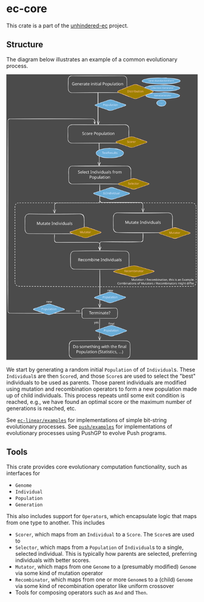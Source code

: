 # ec-core

This crate is a part of the [unhindered-ec](https://unhindered.ec) project.

## Structure

The diagram below illustrates an example of a common evolutionary
process.

![Diagram of basic evolutionary computation process](../../images/Evolutionary_computation_flowchart.excalidraw.svg)

We start by generating a random initial `Population` of
of `Individual`s. These `Individual`s are then `Score`d, and those
`Score`s are used to select the "best" individuals to be used as
parents. Those parent individuals are modified using mutation and
recombination operators to form a new population made up of child individuals.
This process repeats until some exit condition is reached, e.g., we have
found an optimal score or the maximum number of generations is reached, etc.

See [`ec-linear/examples`](../ec-linear/examples/) for implementations of
simple bit-string evolutionary processes. See [`push/examples`](../push/examples/)
for implementations of evolutionary processes using PushGP to evolve Push
programs.

## Tools

This crate provides core evolutionary computation functionality, such as interfaces for

- `Genome`
- `Individual`
- `Population`
- `Generation`

This also includes support for `Operator`s, which encapsulate logic that maps from one
type to another. This includes

- `Scorer`, which maps from an `Individual` to a `Score`. The `Score`s are used to
- `Selector`, which maps from a `Population` of `Individual`s to a single, selected individual. This
  is typically how parents are selected, preferring individuals with better scores.
- `Mutator`, which maps from one `Genome` to a (presumably modified) `Genome` via some kind of mutation operator
- `Recombinator`, which maps from one or more `Genome`s to a (child) `Genome` via some kind of recombination operator like uniform crossover
- Tools for composing operators such as `And` and `Then`.
